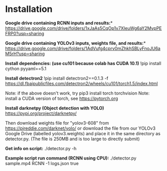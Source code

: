 # Installation

**Google drive containing RCNN inputs and results:***
https://drive.google.com/drive/folders/1xJaAs5CqOp1v7XIeuWg6aY2MvpPEFRP0?usp=sharing

**Google drive containing YOLOv3 inputs, weights file, and results:***
https://drive.google.com/drive/folders/1AdVufg4cprv0mZhkhSBLyFnoJU6aM5rH?usp=sharing

**Install dependencies: (use cu101 because colab has CUDA 10.1)**
!pip install cython pyyaml==5.1

**Install detectron2**
!pip install detectron2==0.1.3 -f https://dl.fbaipublicfiles.com/detectron2/wheels/cu101/torch1.5/index.html

Note: if the above doesn't work, try pip3 install torch torchvision
Note: install a CUDA version of torch, see https://pytorch.org

**Install darknetpy (Object detection with YOLO)**
https://pypi.org/project/darknetpy/

Then download weights file for "yolov3-608" from
https://pjreddie.com/darknet/yolo/
or download the file from our YOLOv3 Google Drive (labelled yolov3.weights) and
place it in the same directory as detector.py. (The file is 250MB and is too large
to directly submit)

**Get info on script:** ./detector.py -h

**Example script run command (RCNN using CPU):** ./detector.py sample.mp4 RCNN -1 logs.json true
